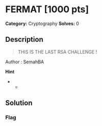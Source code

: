 # FERMAT [1000 pts]

**Category:** Cryptography
**Solves:** 0

## Description
>THIS IS THE LAST RSA CHALLENGE !

Author : SemahBA

**Hint**
* -

## Solution

### Flag


